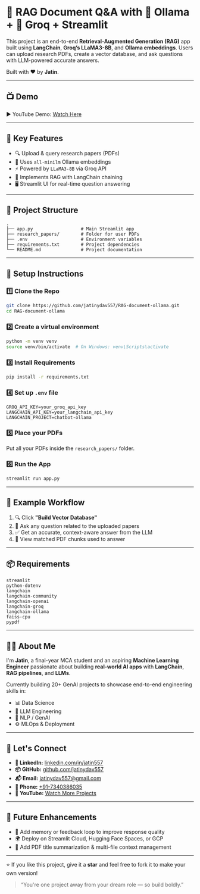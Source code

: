 # 📄 RAG Document Q&A with 🦙 Ollama + 🧠 Groq + Streamlit

This project is an end-to-end **Retrieval-Augmented Generation (RAG)** app built using **LangChain**, **Groq’s LLaMA3-8B**, and **Ollama embeddings**. Users can upload research PDFs, create a vector database, and ask questions with LLM-powered accurate answers.

Built with ❤️ by **Jatin**.

---

## 📺 Demo

▶️ YouTube Demo: [Watch Here](https://www.youtube.com/watch?v=dQS3hz9lra0&list=PLe-YIIlt-fbO3hXVoaPK56ikWRT0A9Gzr&index=6&ab_channel=Jatin)  


---

## 🧩 Key Features

- 🔍 Upload & query research papers (PDFs)
- 🦙 Uses `all-minilm` Ollama embeddings
- ⚡ Powered by `LLaMA3-8B` via Groq API
- 🧠 Implements RAG with LangChain chaining
- 🖥️ Streamlit UI for real-time question answering

---

## 📁 Project Structure

```plaintext
.
├── app.py                  # Main Streamlit app
├── research_papers/        # Folder for user PDFs
├── .env                    # Environment variables
├── requirements.txt        # Project dependencies
└── README.md               # Project documentation
```

---

## 🔧 Setup Instructions

### 1️⃣ Clone the Repo

```bash
git clone https://github.com/jatinydav557/RAG-document-ollama.git
cd RAG-document-ollama
```

### 2️⃣ Create a virtual environment

```bash
python -m venv venv
source venv/bin/activate  # On Windows: venv\Scripts\activate
```

### 3️⃣ Install Requirements

```bash
pip install -r requirements.txt
```

### 4️⃣ Set up `.env` file

```env
GROQ_API_KEY=your_groq_api_key
LANGCHAIN_API_KEY=your_langchain_api_key
LANGCHAIN_PROJECT=chatbot-ollama
```

### 5️⃣ Place your PDFs

Put all your PDFs inside the `research_papers/` folder.

### 6️⃣ Run the App

```bash
streamlit run app.py
```

---

## 🧪 Example Workflow

1. 🔍 Click **"Build Vector Database"**
2. 💬 Ask any question related to the uploaded papers
3. ✅ Get an accurate, context-aware answer from the LLM
4. 📄 View matched PDF chunks used to answer

---

## 📦 Requirements

```
streamlit
python-dotenv
langchain
langchain-community
langchain-openai
langchain-groq
langchain-ollama
faiss-cpu
pypdf
```

---

## 🙋‍♂️ About Me

I'm **Jatin**, a final-year MCA student and an aspiring **Machine Learning Engineer** passionate about building **real-world AI apps** with **LangChain**, **RAG pipelines**, and **LLMs**.

Currently building 20+ GenAI projects to showcase end-to-end engineering skills in:

- 📊 Data Science
- 🧠 LLM Engineering
- 🤖 NLP / GenAI
- ⚙️ MLOps & Deployment

---

## 🧩 Let's Connect

- **💼 LinkedIn:** [linkedin.com/in/jatin557](https://www.linkedin.com/in/jatin557)
- **📦 GitHub:** [github.com/jatinydav557](https://github.com/jatinydav557)
- **📬 Email:** [jatinydav557@gmail.com](mailto:jatinydav557@gmail.com)
- **📱 Phone:** [+91-7340386035](tel:+917340386035)
- **🎥 YouTube:** [Watch More Projects](https://www.youtube.com/@jatinML/playlists)

---

## 🚀 Future Enhancements

- 🧠 Add memory or feedback loop to improve response quality  
- 🌍 Deploy on Streamlit Cloud, Hugging Face Spaces, or GCP  
- 🧾 Add PDF title summarization & multi-file context management  

---

⭐ If you like this project, give it a **star** and feel free to fork it to make your own version!

> “You're one project away from your dream role — so build boldly.”

